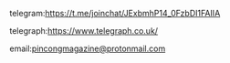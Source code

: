 telegram:https://t.me/joinchat/JExbmhP14_0FzbDI1FAIIA

telegraph:https://www.telegraph.co.uk/

email:pincongmagazine@protonmail.com
